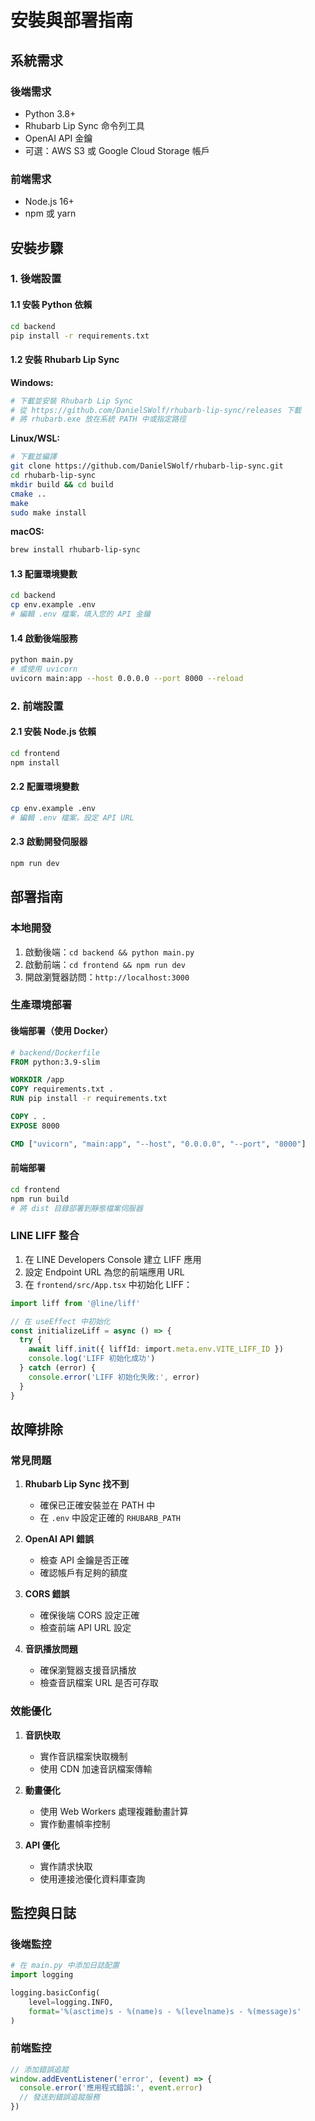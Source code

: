 # 安裝與部署指南

## 系統需求

### 後端需求
- Python 3.8+
- Rhubarb Lip Sync 命令列工具
- OpenAI API 金鑰
- 可選：AWS S3 或 Google Cloud Storage 帳戶

### 前端需求
- Node.js 16+
- npm 或 yarn

## 安裝步驟

### 1. 後端設置

#### 1.1 安裝 Python 依賴
```bash
cd backend
pip install -r requirements.txt
```

#### 1.2 安裝 Rhubarb Lip Sync

**Windows:**
```bash
# 下載並安裝 Rhubarb Lip Sync
# 從 https://github.com/DanielSWolf/rhubarb-lip-sync/releases 下載
# 將 rhubarb.exe 放在系統 PATH 中或指定路徑
```

**Linux/WSL:**
```bash
# 下載並編譯
git clone https://github.com/DanielSWolf/rhubarb-lip-sync.git
cd rhubarb-lip-sync
mkdir build && cd build
cmake ..
make
sudo make install
```

**macOS:**
```bash
brew install rhubarb-lip-sync
```

#### 1.3 配置環境變數
```bash
cd backend
cp env.example .env
# 編輯 .env 檔案，填入您的 API 金鑰
```

#### 1.4 啟動後端服務
```bash
python main.py
# 或使用 uvicorn
uvicorn main:app --host 0.0.0.0 --port 8000 --reload
```

### 2. 前端設置

#### 2.1 安裝 Node.js 依賴
```bash
cd frontend
npm install
```

#### 2.2 配置環境變數
```bash
cp env.example .env
# 編輯 .env 檔案，設定 API URL
```

#### 2.3 啟動開發伺服器
```bash
npm run dev
```

## 部署指南

### 本地開發
1. 啟動後端：`cd backend && python main.py`
2. 啟動前端：`cd frontend && npm run dev`
3. 開啟瀏覽器訪問：`http://localhost:3000`

### 生產環境部署

#### 後端部署（使用 Docker）
```dockerfile
# backend/Dockerfile
FROM python:3.9-slim

WORKDIR /app
COPY requirements.txt .
RUN pip install -r requirements.txt

COPY . .
EXPOSE 8000

CMD ["uvicorn", "main:app", "--host", "0.0.0.0", "--port", "8000"]
```

#### 前端部署
```bash
cd frontend
npm run build
# 將 dist 目錄部署到靜態檔案伺服器
```

### LINE LIFF 整合

1. 在 LINE Developers Console 建立 LIFF 應用
2. 設定 Endpoint URL 為您的前端應用 URL
3. 在 `frontend/src/App.tsx` 中初始化 LIFF：

```typescript
import liff from '@line/liff'

// 在 useEffect 中初始化
const initializeLiff = async () => {
  try {
    await liff.init({ liffId: import.meta.env.VITE_LIFF_ID })
    console.log('LIFF 初始化成功')
  } catch (error) {
    console.error('LIFF 初始化失敗:', error)
  }
}
```

## 故障排除

### 常見問題

1. **Rhubarb Lip Sync 找不到**
   - 確保已正確安裝並在 PATH 中
   - 在 `.env` 中設定正確的 `RHUBARB_PATH`

2. **OpenAI API 錯誤**
   - 檢查 API 金鑰是否正確
   - 確認帳戶有足夠的額度

3. **CORS 錯誤**
   - 確保後端 CORS 設定正確
   - 檢查前端 API URL 設定

4. **音訊播放問題**
   - 確保瀏覽器支援音訊播放
   - 檢查音訊檔案 URL 是否可存取

### 效能優化

1. **音訊快取**
   - 實作音訊檔案快取機制
   - 使用 CDN 加速音訊檔案傳輸

2. **動畫優化**
   - 使用 Web Workers 處理複雜動畫計算
   - 實作動畫幀率控制

3. **API 優化**
   - 實作請求快取
   - 使用連接池優化資料庫查詢

## 監控與日誌

### 後端監控
```python
# 在 main.py 中添加日誌配置
import logging

logging.basicConfig(
    level=logging.INFO,
    format='%(asctime)s - %(name)s - %(levelname)s - %(message)s'
)
```

### 前端監控
```typescript
// 添加錯誤追蹤
window.addEventListener('error', (event) => {
  console.error('應用程式錯誤:', event.error)
  // 發送到錯誤追蹤服務
})
```
